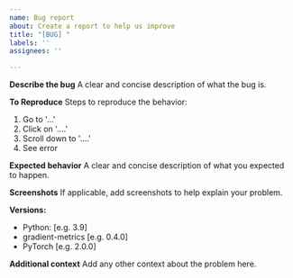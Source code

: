 ```yaml
---
name: Bug report
about: Create a report to help us improve
title: "[BUG] "
labels: ''
assignees: ''

---
```


**Describe the bug**
A clear and concise description of what the bug is.

**To Reproduce**
Steps to reproduce the behavior:
1. Go to '...'
2. Click on '....'
3. Scroll down to '....'
4. See error

**Expected behavior**
A clear and concise description of what you expected to happen.

**Screenshots**
If applicable, add screenshots to help explain your problem.

**Versions:**
 - Python: [e.g. 3.9]
 - gradient-metrics [e.g. 0.4.0]
 - PyTorch [e.g. 2.0.0]

**Additional context**
Add any other context about the problem here.
